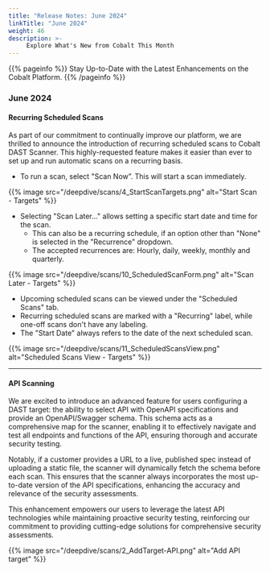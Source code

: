```yaml
---
title: "Release Notes: June 2024"
linkTitle: "June 2024"
weight: 46
description: >-
     Explore What's New from Cobalt This Month
---
```


{{% pageinfo %}} 
Stay Up-to-Date with the Latest Enhancements on the Cobalt Platform. 
{{% /pageinfo %}}

### June 2024


#### Recurring Scheduled Scans

As part of our commitment to continually improve our platform, we are thrilled to announce the introduction of recurring scheduled scans to Cobalt DAST Scanner. This highly-requested feature makes it easier than ever to set up and run automatic scans on a recurring basis.

- To run a scan, select "Scan Now”. This will start a scan immediately.

{{% image src="/deepdive/scans/4_StartScanTargets.png" alt="Start Scan - Targets" %}}

- Selecting "Scan Later..." allows setting a specific start date and time for the scan. 
  - This can also be a recurring schedule, if an option other than "None" is selected in the "Recurrence" dropdown.
  - The accepted recurrences are: Hourly, daily, weekly, monthly and quarterly.

{{% image src="/deepdive/scans/10_ScheduledScanForm.png" alt="Scan Later - Targets" %}}

-  Upcoming scheduled scans can be viewed under the "Scheduled Scans" tab.
  - Recurring scheduled scans are marked with a "Recurring" label, while one-off scans don't have any labeling.
  - The "Start Date" always refers to the date of the next scheduled scan.

{{% image src="/deepdive/scans/11_ScheduledScansView.png" alt="Scheduled Scans View - Targets" %}}


---

#### API Scanning

We are excited to introduce an advanced feature for users configuring a DAST target: the ability to select API with OpenAPI specifications and provide an OpenAPI/Swagger schema. This schema acts as a comprehensive map for the scanner, enabling it to effectively navigate and test all endpoints and functions of the API, ensuring thorough and accurate security testing.

Notably, if a customer provides a URL to a live, published spec instead of uploading a static file, the scanner will dynamically fetch the schema before each scan. This ensures that the scanner always incorporates the most up-to-date version of the API specifications, enhancing the accuracy and relevance of the security assessments.

This enhancement empowers our users to leverage the latest API technologies while maintaining proactive security testing, reinforcing our commitment to providing cutting-edge solutions for comprehensive security assessments.

{{% image src="/deepdive/scans/2_AddTarget-API.png" alt="Add API target" %}}

